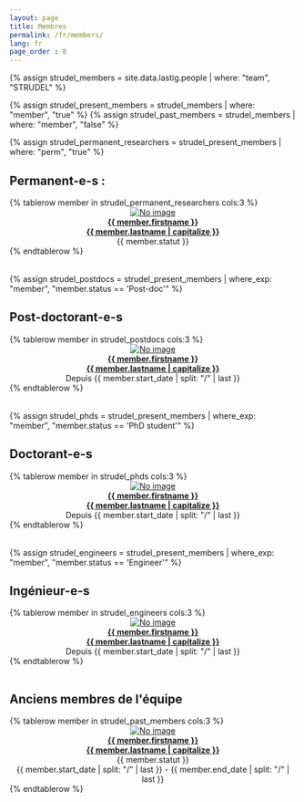 ```yaml
---
layout: page
title: Membres
permalink: /fr/members/
lang: fr
page_order : 8
---
```


{% assign strudel_members = site.data.lastig.people | where: "team", "STRUDEL" %}

{% assign strudel_present_members = strudel_members | where: "member", "true" %}
{% assign strudel_past_members = strudel_members | where: "member", "false" %}

{% assign strudel_permanent_researchers = strudel_present_members | where: "perm", "true" %}

## Permanent-e-s :

<table class='width-100'>
  {% tablerow member in strudel_permanent_researchers cols:3 %}
    <div align="center">
      <a href="{{ member.webpage }}">
        <img class="rounded-circle" src="{{ member.photo }}" alt="No image"/>
        <br>
        <b> {{ member.firstname }} <br> {{ member.lastname | capitalize }} </b>
      </a>
      <br>
      {{ member.statut }}
    </div>
  {% endtablerow %}
</table>

{% assign strudel_postdocs = strudel_present_members | where_exp: "member", "member.status == 'Post-doc'" %}

## Post-doctorant-e-s

<table class='width-100'>
  {% tablerow member in strudel_postdocs cols:3 %}
    <div align="center">
      <a href="{{ member.webpage }}">
        <img class="rounded-circle" src="{{ member.photo }}" alt="No image"/>
        <br>
        <b> {{ member.firstname }} <br> {{ member.lastname | capitalize }} </b>
      </a>
      <br>
      Depuis {{ member.start_date | split: "/" | last }}
    </div>
  {% endtablerow %}
</table>

{% assign strudel_phds = strudel_present_members | where_exp: "member", "member.status == 'PhD student'" %}

## Doctorant-e-s

<table class='width-100'>
  {% tablerow member in strudel_phds cols:3 %}
    <div align="center">
      <a href="{{ member.webpage }}">
        <img class="rounded-circle" src="{{ member.photo }}" alt="No image"/>
        <br>
        <b> {{ member.firstname }} <br> {{ member.lastname | capitalize }} </b>
      </a>
      <br>
      Depuis {{ member.start_date | split: "/" | last }}
    </div>
  {% endtablerow %}
</table>

{% assign strudel_engineers = strudel_present_members | where_exp: "member", "member.status == 'Engineer'" %}

## Ingénieur-e-s

<table class='width-100'>
  {% tablerow member in strudel_engineers cols:3 %}
    <div align="center">
      <a href="{{ member.webpage }}">
        <img class="rounded-circle" src="{{ member.photo }}" alt="No image"/>
        <br>
        <b> {{ member.firstname }} <br> {{ member.lastname | capitalize }} </b>
      </a>
      <br>
      Depuis {{ member.start_date | split: "/" | last }}
    </div>
  {% endtablerow %}
</table>

## Anciens membres de l'équipe

<table class='width-100'>
  {% tablerow member in strudel_past_members cols:3 %}
    <div align="center">
      <a href="{{ member.webpage }}">
        <img class="rounded-circle" src="{{ member.photo }}" alt="No image"/>
        <br>
        <b> {{ member.firstname }} <br> {{ member.lastname | capitalize }} </b>
      </a>
      <br>
      {{ member.statut }}
      <br>
      {{ member.start_date | split: "/" | last }} - {{ member.end_date | split: "/" | last }}
    </div>
  {% endtablerow %}
</table>
